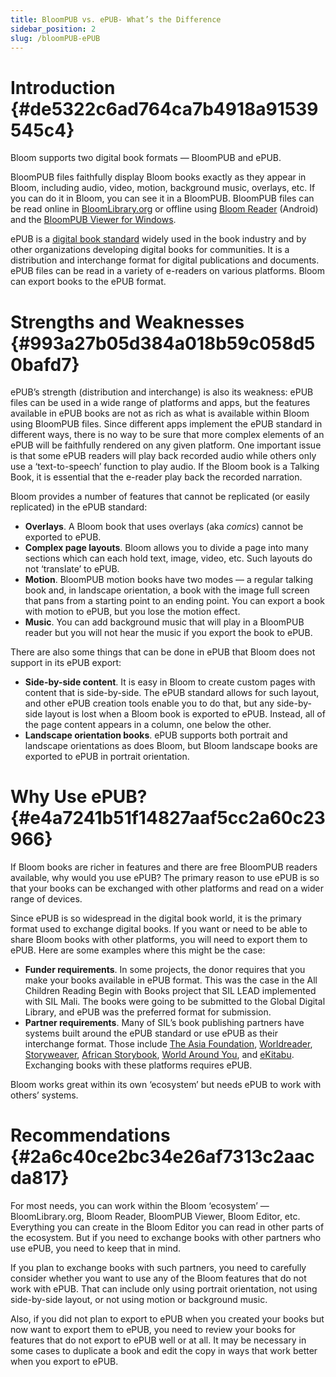 ```yaml
---
title: BloomPUB vs. ePUB- What’s the Difference
sidebar_position: 2
slug: /bloomPUB-ePUB
---
```




# Introduction {#de5322c6ad764ca7b4918a91539545c4}


Bloom supports two digital book formats — BloomPUB and ePUB. 


BloomPUB files faithfully display Bloom books exactly as they appear in Bloom, including audio, video, motion, background music, overlays, etc. If you can do it in Bloom, you can see it in a BloomPUB. BloomPUB files can be read online in [BloomLibrary.org](http://bloomlibrary.org/) or offline using [Bloom Reader](https://bloomlibrary.org/bloom-reader) (Android) and the [BloomPUB Viewer for Windows](https://bloomlibrary.org/bloompub-viewer).


ePUB is a [digital book standard](https://www.w3.org/publishing/epub32/epub-spec.html) widely used in the book industry and by other organizations developing digital books for communities. It is a distribution and interchange format for digital publications and documents. ePUB files can be read in a variety of e-readers on various platforms. Bloom can export books to the ePUB format.


# Strengths and Weaknesses {#993a27b05d384a018b59c058d50bafd7}


ePUB’s strength (distribution and interchange) is also its weakness: ePUB files can be used in a wide range of platforms and apps, but the features available in ePUB books are not as rich as what is available within Bloom using BloomPUB files. Since different apps implement the ePUB standard in different ways, there is no way to be sure that more complex elements of an ePUB will be faithfully rendered on any given platform. One important issue is that some ePUB readers will play back recorded audio while others only use a ‘text-to-speech’ function to play audio. If the Bloom book is a Talking Book, it is essential that the e-reader play back the recorded narration.


Bloom provides a number of features that cannot be replicated (or easily replicated) in the ePUB standard:

- **Overlays**. A Bloom book that uses overlays (aka _comics_) cannot be exported to ePUB.
- **Complex page layouts**. Bloom allows you to divide a page into many sections which can each hold text, image, video, etc. Such layouts do not ‘translate’ to ePUB.
- **Motion**. BloomPUB motion books have two modes — a regular talking book and, in landscape orientation, a book with the image full screen that pans from a starting point to an ending point. You can export a book with motion to ePUB, but you lose the motion effect.
- **Music**. You can add background music that will play in a BloomPUB reader but you will not hear the music if you export the book to ePUB.

There are also some things that can be done in ePUB that Bloom does not support in its ePUB export:

- **Side-by-side content**. It is easy in Bloom to create custom pages with content that is side-by-side. The ePUB standard allows for such layout, and other ePUB creation tools enable you to do that, but any side-by-side layout is lost when a Bloom book is exported to ePUB. Instead, all of the page content appears in a column, one below the other.
- **Landscape orientation books**. ePUB supports both portrait and landscape orientations as does Bloom, but Bloom landscape books are exported to ePUB in portrait orientation.

# Why Use ePUB? {#e4a7241b51f14827aaf5cc2a60c23966}


If Bloom books are richer in features and there are free BloomPUB readers available, why would you use ePUB? The primary reason to use ePUB is so that your books can be exchanged with other platforms and read on a wider range of devices. 


Since ePUB is so widespread in the digital book world, it is the primary format used to exchange digital books. If you want or need to be able to share Bloom books with other platforms, you will need to export them to ePUB. Here are some examples where this might be the case:

- **Funder requirements**. In some projects, the donor requires that you make your books available in ePUB format. This was the case in the All Children Reading Begin with Books project that SIL LEAD implemented with SIL Mali. The books were going to be submitted to the Global Digital Library, and ePUB was the preferred format for submission.
- **Partner requirements**. Many of SIL’s book publishing partners have systems built around the ePUB standard or use ePUB as their interchange format. Those include [The Asia Foundation](https://asiafoundation.org/what-we-do/books-for-asia/lets-read/), [Worldreader](https://read.worldreader.org/), [Storyweaver](https://storyweaver.org.in/), [African Storybook](https://www.africanstorybook.org/), [World Around You](https://deafworldaroundyou.org/Stories), and [eKitabu](https://www.ekitabu.com/). Exchanging books with these platforms requires ePUB.

Bloom works great within its own ‘ecosystem’ but needs ePUB to work with others’ systems.


# Recommendations {#2a6c40ce2bc34e26af7313c2aacda817}


For most needs, you can work within the Bloom ‘ecosystem’ — BloomLibrary.org, Bloom Reader, BloomPUB Viewer, Bloom Editor, etc. Everything you can create in the Bloom Editor you can read in other parts of the ecosystem. But if you need to exchange books with other partners who use ePUB, you need to keep that in mind.


If you plan to exchange books with such partners, you need to carefully consider whether you want to use any of the Bloom features that do not work with ePUB. That can include only using portrait orientation, not using side-by-side layout, or not using motion or background music. 


Also, if you did not plan to export to ePUB when you created your books but now want to export them to ePUB, you need to review your books for features that do not export to ePUB well or at all. It may be necessary in some cases to duplicate a book and edit the copy in ways that work better when you export to ePUB.

